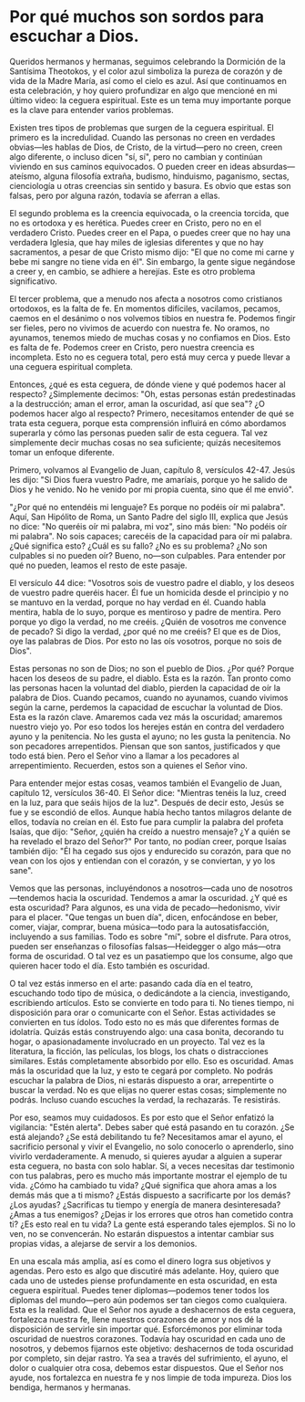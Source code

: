 # Por qué muchos son sordos para escuchar a Dios.  

Queridos hermanos y hermanas, seguimos celebrando la Dormición de la Santísima Theotokos, y el color azul simboliza la pureza de corazón y de vida de la Madre María, así como el cielo es azul. Así que continuamos en esta celebración, y hoy quiero profundizar en algo que mencioné en mi último video: la ceguera espiritual. Este es un tema muy importante porque es la clave para entender varios problemas.  

Existen tres tipos de problemas que surgen de la ceguera espiritual. El primero es la incredulidad. Cuando las personas no creen en verdades obvias—les hablas de Dios, de Cristo, de la virtud—pero no creen, creen algo diferente, o incluso dicen "sí, sí", pero no cambian y continúan viviendo en sus caminos equivocados. O pueden creer en ideas absurdas—ateísmo, alguna filosofía extraña, budismo, hinduismo, paganismo, sectas, cienciología u otras creencias sin sentido y basura. Es obvio que estas son falsas, pero por alguna razón, todavía se aferran a ellas.  

El segundo problema es la creencia equivocada, o la creencia torcida, que no es ortodoxa y es herética. Puedes creer en Cristo, pero no en el verdadero Cristo. Puedes creer en el Papa, o puedes creer que no hay una verdadera Iglesia, que hay miles de iglesias diferentes y que no hay sacramentos, a pesar de que Cristo mismo dijo: "El que no come mi carne y bebe mi sangre no tiene vida en él". Sin embargo, la gente sigue negándose a creer y, en cambio, se adhiere a herejías. Este es otro problema significativo.  

El tercer problema, que a menudo nos afecta a nosotros como cristianos ortodoxos, es la falta de fe. En momentos difíciles, vacilamos, pecamos, caemos en el desánimo o nos volvemos tibios en nuestra fe. Podemos fingir ser fieles, pero no vivimos de acuerdo con nuestra fe. No oramos, no ayunamos, tenemos miedo de muchas cosas y no confiamos en Dios. Esto es falta de fe. Podemos creer en Cristo, pero nuestra creencia es incompleta. Esto no es ceguera total, pero está muy cerca y puede llevar a una ceguera espiritual completa.  

Entonces, ¿qué es esta ceguera, de dónde viene y qué podemos hacer al respecto? ¿Simplemente decimos: "Oh, estas personas están predestinadas a la destrucción; aman el error, aman la oscuridad, así que sea"? ¿O podemos hacer algo al respecto? Primero, necesitamos entender de qué se trata esta ceguera, porque esta comprensión influirá en cómo abordamos superarla y cómo las personas pueden salir de esta ceguera. Tal vez simplemente decir muchas cosas no sea suficiente; quizás necesitemos tomar un enfoque diferente.  

Primero, volvamos al Evangelio de Juan, capítulo 8, versículos 42-47. Jesús les dijo: "Si Dios fuera vuestro Padre, me amaríais, porque yo he salido de Dios y he venido. No he venido por mi propia cuenta, sino que él me envió".  

"¿Por qué no entendéis mi lenguaje? Es porque no podéis oír mi palabra". Aquí, San Hipólito de Roma, un Santo Padre del siglo III, explica que Jesús no dice: "No queréis oír mi palabra, mi voz", sino más bien: "No podéis oír mi palabra". No sois capaces; carecéis de la capacidad para oír mi palabra. ¿Qué significa esto? ¿Cuál es su fallo? ¿No es su problema? ¿No son culpables si no pueden oír? Bueno, no—son culpables. Para entender por qué no pueden, leamos el resto de este pasaje.  

El versículo 44 dice: "Vosotros sois de vuestro padre el diablo, y los deseos de vuestro padre queréis hacer. Él fue un homicida desde el principio y no se mantuvo en la verdad, porque no hay verdad en él. Cuando habla mentira, habla de lo suyo, porque es mentiroso y padre de mentira. Pero porque yo digo la verdad, no me creéis. ¿Quién de vosotros me convence de pecado? Si digo la verdad, ¿por qué no me creéis? El que es de Dios, oye las palabras de Dios. Por esto no las oís vosotros, porque no sois de Dios".  

Estas personas no son de Dios; no son el pueblo de Dios. ¿Por qué? Porque hacen los deseos de su padre, el diablo. Esta es la razón. Tan pronto como las personas hacen la voluntad del diablo, pierden la capacidad de oír la palabra de Dios. Cuando pecamos, cuando no ayunamos, cuando vivimos según la carne, perdemos la capacidad de escuchar la voluntad de Dios. Esta es la razón clave. Amaremos cada vez más la oscuridad; amaremos nuestro viejo yo. Por eso todos los herejes están en contra del verdadero ayuno y la penitencia. No les gusta el ayuno; no les gusta la penitencia. No son pecadores arrepentidos. Piensan que son santos, justificados y que todo está bien. Pero el Señor vino a llamar a los pecadores al arrepentimiento. Recuerden, estos son a quienes el Señor vino.  

Para entender mejor estas cosas, veamos también el Evangelio de Juan, capítulo 12, versículos 36-40. El Señor dice: "Mientras tenéis la luz, creed en la luz, para que seáis hijos de la luz". Después de decir esto, Jesús se fue y se escondió de ellos. Aunque había hecho tantos milagros delante de ellos, todavía no creían en él. Esto fue para cumplir la palabra del profeta Isaías, que dijo: "Señor, ¿quién ha creído a nuestro mensaje? ¿Y a quién se ha revelado el brazo del Señor?" Por tanto, no podían creer, porque Isaías también dijo: "Él ha cegado sus ojos y endurecido su corazón, para que no vean con los ojos y entiendan con el corazón, y se conviertan, y yo los sane".  

Vemos que las personas, incluyéndonos a nosotros—cada uno de nosotros—tendemos hacia la oscuridad. Tendemos a amar la oscuridad. ¿Y qué es esta oscuridad? Para algunos, es una vida de pecado—hedonismo, vivir para el placer. "Que tengas un buen día", dicen, enfocándose en beber, comer, viajar, comprar, buena música—todo para la autosatisfacción, incluyendo a sus familias. Todo es sobre "mí", sobre el disfrute. Para otros, pueden ser enseñanzas o filosofías falsas—Heidegger o algo más—otra forma de oscuridad. O tal vez es un pasatiempo que los consume, algo que quieren hacer todo el día. Esto también es oscuridad.

O tal vez estás inmerso en el arte: pasando cada día en el teatro, escuchando todo tipo de música, o dedicándote a la ciencia, investigando, escribiendo artículos. Esto se convierte en todo para ti. No tienes tiempo, ni disposición para orar o comunicarte con el Señor. Estas actividades se convierten en tus ídolos. Todo esto no es más que diferentes formas de idolatría. Quizás estás construyendo algo: una casa bonita, decorando tu hogar, o apasionadamente involucrado en un proyecto. Tal vez es la literatura, la ficción, las películas, los blogs, los chats o distracciones similares. Estás completamente absorbido por ello. Eso es oscuridad. Amas más la oscuridad que la luz, y esto te cegará por completo. No podrás escuchar la palabra de Dios, ni estarás dispuesto a orar, arrepentirte o buscar la verdad. No es que elijas no querer estas cosas; simplemente no podrás. Incluso cuando escuches la verdad, la rechazarás. Te resistirás.

Por eso, seamos muy cuidadosos. Es por esto que el Señor enfatizó la vigilancia: "Estén alerta". Debes saber qué está pasando en tu corazón. ¿Se está alejando? ¿Se está debilitando tu fe? Necesitamos amar el ayuno, el sacrificio personal y vivir el Evangelio, no solo conocerlo o aprenderlo, sino vivirlo verdaderamente. A menudo, si quieres ayudar a alguien a superar esta ceguera, no basta con solo hablar. Sí, a veces necesitas dar testimonio con tus palabras, pero es mucho más importante mostrar el ejemplo de tu vida. ¿Cómo ha cambiado tu vida? ¿Qué significa que ahora amas a los demás más que a ti mismo? ¿Estás dispuesto a sacrificarte por los demás? ¿Los ayudas? ¿Sacrificas tu tiempo y energía de manera desinteresada? ¿Amas a tus enemigos? ¿Dejas ir los errores que otros han cometido contra ti? ¿Es esto real en tu vida? La gente está esperando tales ejemplos. Si no lo ven, no se convencerán. No estarán dispuestos a intentar cambiar sus propias vidas, a alejarse de servir a los demonios.

En una escala más amplia, así es como el dinero logra sus objetivos y agendas. Pero esto es algo que discutiré más adelante. Hoy, quiero que cada uno de ustedes piense profundamente en esta oscuridad, en esta ceguera espiritual. Puedes tener diplomas—podemos tener todos los diplomas del mundo—pero aún podemos ser tan ciegos como cualquiera. Esta es la realidad. Que el Señor nos ayude a deshacernos de esta ceguera, fortalezca nuestra fe, llene nuestros corazones de amor y nos dé la disposición de servirle sin importar qué. Esforcémonos por eliminar toda oscuridad de nuestros corazones. Todavía hay oscuridad en cada uno de nosotros, y debemos fijarnos este objetivo: deshacernos de toda oscuridad por completo, sin dejar rastro. Ya sea a través del sufrimiento, el ayuno, el dolor o cualquier otra cosa, debemos estar dispuestos. Que el Señor nos ayude, nos fortalezca en nuestra fe y nos limpie de toda impureza. Dios los bendiga, hermanos y hermanas.

